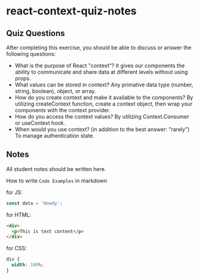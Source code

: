 # react-context-quiz-notes

## Quiz Questions

After completing this exercise, you should be able to discuss or answer the following questions:

- What is the purpose of React "context"?
  It gives our components the ability to communicate and share data at different levels without using props.
- What values can be stored in context?
  Any primative data type (number, string, boolean), object, or array.
- How do you create context and make it available to the components?
  By utilizing createContext function, create a context object, then wrap your components with the context provider.
- How do you access the context values?
  By utilizing Context.Consumer or useContext hook.
- When would you use context? (in addition to the best answer: "rarely")
  To manage authentication state.

## Notes

All student notes should be written here.

How to write `Code Examples` in markdown

for JS:

```javascript
const data = 'Howdy';
```

for HTML:

```html
<div>
  <p>This is text content</p>
</div>
```

for CSS:

```css
div {
  width: 100%;
}
```
